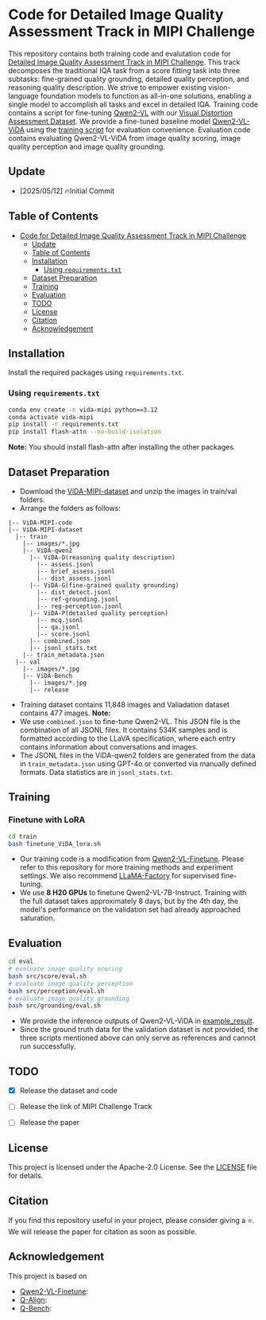 # Code for Detailed Image Quality Assessment Track in MIPI Challenge

This repository contains both training code and evalutation code for [Detailed Image Quality Assessment Track in MIPI Challenge](). This track decomposes the traditional IQA task from a score fitting task into three subtasks: fine-grained quality grounding, detailed quality perception, and reasoning quality description. We strive to empower existing vision-language foundation models to function as all-in-one solutions, enabling a single model to accomplish all tasks and excel in detailed  IQA. Training code contains a script for fine-tuning [Qwen2-VL](https://huggingface.co/Qwen/Qwen2-VL-7B-Instruct) with our [Visual Distortion Assessment Dataset](). We provide a fine-tuned baseline model [Qwen2-VL-ViDA]() using the [training script](./train/finetune_ViDA_lora.sh) for evaluation convenience. Evaluation code contains evaluating Qwen2-VL-ViDA from image quality scoring, image quality perception and image quality grounding.


## Update
- [2025/05/12] 🔥Initial Commit

## Table of Contents

- [Code for Detailed Image Quality Assessment Track in MIPI Challenge]()
  - [Update](#update)
  - [Table of Contents](#table-of-contents)
  - [Installation](#installation)
    - [Using `requirements.txt`](#using-requirementstxt)
  - [Dataset Preparation](#dataset-preparation)
  - [Training](#training)
  - [Evaluation](#evaluation)
  - [TODO](#todo)
  - [License](#license)
  - [Citation](#citation)
  - [Acknowledgement](#acknowledgement)


## Installation

Install the required packages using `requirements.txt`.

### Using `requirements.txt`

```bash
conda env create -n vida-mipi python==3.12
conda activate vida-mipi
pip install -r requirements.txt
pip install flash-attn --no-build-isolation
```

**Note:** You should install flash-attn after installing the other packages.

## Dataset Preparation

- Download the [ViDA-MIPI-dataset]() and unzip the images in train/val folders. 
- Arrange the folders as follows:

```
|-- ViDA-MIPI-code
|-- ViDA-MIPI-dataset
  |-- train
    |-- images/*.jpg
    |-- ViDA-qwen2
      |-- ViDA-D(reasoning quality description)
        |-- assess.jsonl
        |-- brief_assess.jsonl
        |-- dist_assess.jsonl
      |-- ViDA-G(fine-grained quality grounding)
        |-- dist_detect.jsonl
        |-- ref-grounding.jsonl
        |-- reg-perception.jsonl
      |-- ViDA-P(detailed quality perception)
        |-- mcq.jsonl
        |-- qa.jsonl
        |-- score.jsonl
      |-- combined.json
      |-- jsonl_stats.txt
    |-- train_metadata.json
  |-- val
    |-- images/*.jpg
    |-- ViDA-Bench
      |-- images/*.jpg
      |-- release
```
- Training dataset contains 11,848 images and Valiadation dataset contains 477 images.
**Note:** 
- We use `combined.json` to fine-tune Qwen2-VL. This JSON file is the combination of all JSONL files. It contains 534K samples and is formatted according to the LLaVA specification, where each entry contains information about conversations and images. 
- The JSONL files in the ViDA-qwen2 folders are generated from the data in `train_metadata.json` using GPT-4o or converted via manually defined formats. Data statistics are in `jsonl_stats.txt`.

## Training
### Finetune with LoRA
```bash
cd train
bash finetune_ViDA_lora.sh
```
- Our training code is a modification from [Qwen2-VL-Finetune](https://github.com/2U1/Qwen2-VL-Finetune). Please refer to this repository for more training methods and experiment settings. We also recommend [LLaMA-Factory](https://github.com/hiyouga/LLaMA-Factory) for supervised fine-tuning. 
- We use **8 H20 GPUs** to finetune Qwen2-VL-7B-Instruct. Training with the full dataset takes approximately 8 days, but by the 4th day, the model's performance on the validation set had already approached saturation.

## Evaluation
```bash
cd eval
# evaluate image quality scoring 
bash src/score/eval.sh
# evaluate image quality perception 
bash src/perception/eval.sh
# evaluate image quality grounding
bash src/grounding/eval.sh
```
- We provide the inference outputs of Qwen2-VL-ViDA in [example_result](./eval/example_result).
- Since the ground truth data for the validation dataset is not provided, the three scripts mentioned above can only serve as references and cannot run successfully.


## TODO

- [x] Release the dataset and code 
- [ ] Release the link of MIPI Challenge Track
- [ ] Release the paper


## License

This project is licensed under the Apache-2.0 License. See the [LICENSE](LICENSE) file for details.

## Citation

If you find this repository useful in your project, please consider giving a :star:. We will release the paper for citation as soon as possible.

## Acknowledgement

This project is based on

- [Qwen2-VL-Finetune](https://github.com/2U1/Qwen2-VL-Finetune): 
- [Q-Align](): 
- [Q-Bench](): 

